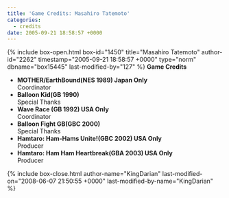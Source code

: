 ```yaml
---
title: 'Game Credits: Masahiro Tatemoto'
categories:
  - credits
date: 2005-09-21 18:58:57 +0000
---
```

{% include box-open.html box-id="1450" title="Masahiro Tatemoto" author-id="2262" timestamp="2005-09-21 18:58:57 +0000" type="norm" dbname="box15445" last-modified-by="127" %}
<b>Game Credits</b>
 <UL>
    <LI><b>MOTHER/EarthBound(NES 1989) Japan Only</b><BR />
     Coordinator</LI>
    <LI><b>Balloon Kid(GB 1990)</b><BR />
    Special Thanks</LI>
    <LI><b>Wave Race (GB 1992) USA Only</b><BR />
    Coordinator</LI>
    <LI><b>Balloon Fight GB(GBC 2000)</b><BR />
    Special Thanks</LI>
    <LI><b>Hamtaro: Ham-Hams Unite!(GBC 2002) USA Only</b><BR />
    Producer</LI>
    <LI><b>Hamtaro: Ham Ham Heartbreak(GBA 2003) USA Only</b><BR />
    Producer</LI>
 </UL>
{% include box-close.html author-name="KingDarian" last-modified-on="2008-06-07 21:50:55 +0000" last-modified-by-name="KingDarian" %}
